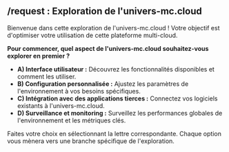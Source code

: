 ##  /request  : Exploration de l'univers-mc.cloud 

Bienvenue dans cette exploration de l'univers-mc.cloud ! Votre objectif est d'optimiser votre utilisation de cette plateforme multi-cloud.  

**Pour commencer, quel aspect de l'univers-mc.cloud souhaitez-vous explorer en premier ?**

* **A)  Interface utilisateur :**  Découvrez les fonctionnalités disponibles et comment les utiliser.
* **B) Configuration personnalisée :**  Ajustez les paramètres de l'environnement à vos besoins spécifiques.
* **C) Intégration avec des applications tierces :**  Connectez vos logiciels existants à l'univers-mc.cloud.
* **D) Surveillance et monitoring :**  Surveillez les performances globales de l'environnement et les métriques clés.  

Faites votre choix en sélectionnant la lettre correspondante.  Chaque option vous mènera vers une branche spécifique de l'exploration.


